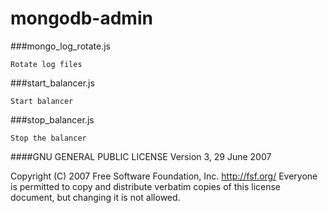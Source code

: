 mongodb-admin
=============


###mongo_log_rotate.js
 	
 	Rotate log files
 	
###start_balancer.js
	
	Start balancer
	
###stop_balancer.js
	
	Stop the balancer
	
	

####GNU GENERAL PUBLIC LICENSE   Version 3, 29 June 2007

 Copyright (C) 2007 Free Software Foundation, Inc. <http://fsf.org/>
 Everyone is permitted to copy and distribute verbatim copies
 of this license document, but changing it is not allowed.
